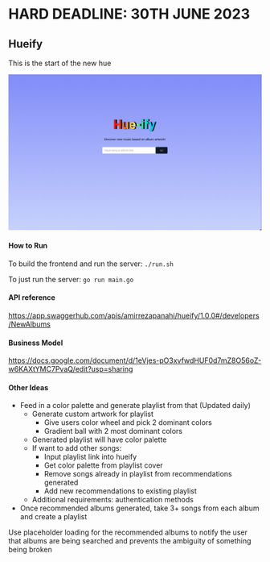 # HARD DEADLINE: 30TH JUNE 2023

## Hueify

This is the start of the new hue

![hue-demo](./hueify_demo.png)

#### How to Run
To build the frontend and run the server: `./run.sh`

To just run the server: `go run main.go`

#### API reference

https://app.swaggerhub.com/apis/amirrezapanahi/hueify/1.0.0#/developers/NewAlbums

#### Business Model
https://docs.google.com/document/d/1eVjes-pO3xvfwdHUF0d7mZ8O56oZ-w6KAXtYMC7PvaQ/edit?usp=sharing

#### Other Ideas
- Feed in a color palette and generate playlist from that (Updated daily)
    - Generate custom artwork for playlist
        - Give users color wheel and pick 2 dominant colors
        - Gradient ball with 2 most dominant colors
    - Generated playlist will have color palette
    - If want to add other songs:
        - Input playlist link into hueify
        - Get color palette from playlist cover
        - Remove songs already in playlist from recommendations generated
        - Add new recommendations to existing playlist
    - Additional requirements: authentication methods
- Once recommended albums generated, take 3+ songs from each album and create a playlist

Use placeholder loading for the recommended albums to notify the user that albums are being searched and prevents the ambiguity of something being broken 
